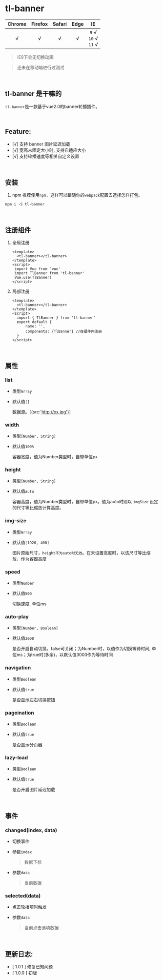 tl-banner
===

| Chrome | Firefox | Safari | Edge |               IE               |
| :----: | :-----: | :----: | :--: | :----------------------------: |
|   √    |    √    |   √    |  √   | `9`  √<br />`10` √<br />`11` √ |

> IE9下会无切换动画

> 还未在移动端进行过测试    
      
<br/>

## tl-banner 是干嘛的

`tl-banner`是一款基于vue2.0的banner轮播插件。

<br/>

## Feature:
* [√] 支持 banner 图片延迟加载
* [√] 宽高未固定大小时, 支持自适应大小
* [√] 支持轮播速度等相关自定义设置

<br/>

## 安装

1. npm
  推荐使用`npm`，这样可以跟随你的`webpack`配置去选择怎样打包。

  ```
  npm i -S tl-banner
  ```

<br/>

## 注册组件

1. 全局注册

   ```vue
   <template>
     <tl-banner></tl-banner>
   </template>
   <script>
    import Vue from 'vue'
    import TlBanner from 'tl-banner'
    Vue.use(TlBanner)
   </script>
   ```

2. 局部注册

   ```vue
   <template>
     <tl-banner></tl-banner>
   </template>
   <script>
     import { TlBanner } from 'tl-banner'
     export default {
         name: '',
         components: {TlBanner} //在组件内注册
     }
   </script>
   ```

<br/>

## 属性

### list
* 类型`Array`

* 默认值`[]`

  数据源。[{src:'http://xx.jpg'}]

### width
* 类型`[Number, String]`

* 默认值`100%`

  容器宽度，值为Number类型时，自带单位px

### height
* 类型`[Number, String]`

* 默认值`auto`

  容器高度，值为Number类型时，自带单位px。值为auto时则以 `imgSize` 设定的尺寸等比缩放计算高度。

### img-size
* 类型`Array`

* 默认值`[1920, 400]`

  图片原始尺寸，`height不为auto时无效`。在未设置高度时，以该尺寸等比缩放，作为容器高度

### speed
* 类型`Number`

* 默认值`500`

  切换速度, 单位ms

### auto-play
* 类型`[Number, Boolean]`

* 默认值`3000`

  是否开启自动切换。false可关闭；为Number时，以值作为切换等待时间, 单位ms；为true时(多余)，以默认值3000作为等待时间

### navigation
* 类型`Boolean`

* 默认值`true`

  是否显示左右切换按钮

### pageination
* 类型`Boolean`

* 默认值`true`

  是否显示分页器

### lazy-load
* 类型`Boolean`

* 默认值`true`

  是否开启图片延迟加载

<br/>

## 事件

### changed(index, data)

* 切换事件

* 参数`index`

  > 数据下标

* 参数`data`

  > 当前数据


### selected(data)

* 点击轮播项时触发

* 参数`data`

  > 当前点击选项数据


<br/>

## 更新日志:

* [ 1.0.1 ]  修复已知问题
* [ 1.0.0 ]  初版